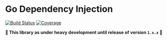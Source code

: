 # Go Dependency Injection
[![Build Status](https://github.com/coditory/go-di/workflows/Build/badge.svg?branch=main)](https://github.com/coditory/go-di/actions?query=workflow%3ABuild+branch%3Amain)
[![Coverage](https://codecov.io/gh/coditory/go-di/branch/master/graph/badge.svg?token=SPRRPIHQJ4)](https://codecov.io/gh/coditory/go-di)

**🚧 This library as under heavy development until release of version `1.x.x` 🚧**
